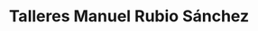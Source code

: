 ---
title: "Talleres Manuel Rubio Sánchez"
url: /san-fulgencio/talleres-manuel-rubio-sanchez/
shop: Autowerkstatt
---
